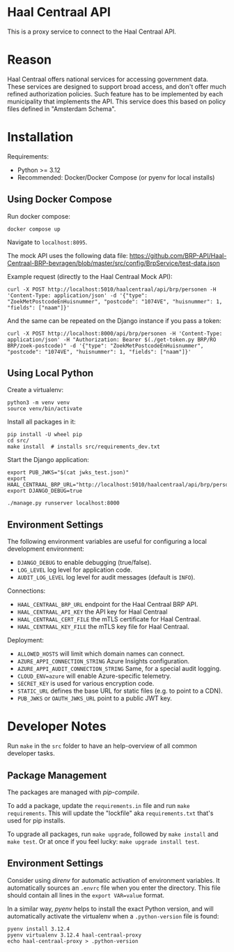 # Haal Centraal API

This is a proxy service to connect to the Haal Centraal API.

# Reason

Haal Centraal offers national services for accessing government data.
These services are designed to support broad access, and don't offer much refined authorization policies.
Such feature has to be implemented by each municipality that implements the API.
This service does this based on policy files defined in "Amsterdam Schema".

# Installation

Requirements:

* Python >= 3.12
* Recommended: Docker/Docker Compose (or pyenv for local installs)

## Using Docker Compose

Run docker compose:
```shell
docker compose up
```

Navigate to `localhost:8095`.

The mock API uses the following data file: https://github.com/BRP-API/Haal-Centraal-BRP-bevragen/blob/master/src/config/BrpService/test-data.json

Example request (directly to the Haal Centraal Mock API):

    curl -X POST http://localhost:5010/haalcentraal/api/brp/personen -H 'Content-Type: application/json' -d '{"type": "ZoekMetPostcodeEnHuisnummer", "postcode": "1074VE", "huisnummer": 1, "fields": ["naam"]}'

And the same can be repeated on the Django instance if you pass a token:

    curl -X POST http://localhost:8000/api/brp/personen -H 'Content-Type: application/json' -H "Authorization: Bearer $(./get-token.py BRP/RO BRP/zoek-postcode)" -d '{"type": "ZoekMetPostcodeEnHuisnummer", "postcode": "1074VE", "huisnummer": 1, "fields": ["naam"]}'

## Using Local Python

Create a virtualenv:

```shell
python3 -m venv venv
source venv/bin/activate
```

Install all packages in it:
```shell
pip install -U wheel pip
cd src/
make install  # installs src/requirements_dev.txt
```

Start the Django application:
```shell
export PUB_JWKS="$(cat jwks_test.json)"
export HAAL_CENTRAAL_BRP_URL="http://localhost:5010/haalcentraal/api/brp/personen"
export DJANGO_DEBUG=true

./manage.py runserver localhost:8000
```

## Environment Settings

The following environment variables are useful for configuring a local development environment:

* `DJANGO_DEBUG` to enable debugging (true/false).
* `LOG_LEVEL` log level for application code.
* `AUDIT_LOG_LEVEL` log level for audit messages (default is `INFO`).

Connections:

* `HAAL_CENTRAAL_BRP_URL` endpoint for the Haal Centraal BRP API.
* `HAAL_CENTRAAL_API_KEY` the API key for Haal Centraal
* `HAAL_CENTRAAL_CERT_FILE` the mTLS certificate for Haal Centraal.
* `HAAL_CENTRAAL_KEY_FILE` the mTLS key file for Haal Centraal.

Deployment:

* `ALLOWED_HOSTS` will limit which domain names can connect.
* `AZURE_APPI_CONNECTION_STRING` Azure Insights configuration.
* `AZURE_APPI_AUDIT_CONNECTION_STRING` Same, for a special audit logging.
* `CLOUD_ENV=azure` will enable Azure-specific telemetry.
* `SECRET_KEY` is used for various encryption code.
* `STATIC_URL` defines the base URL for static files (e.g. to point to a CDN).
* `PUB_JWKS` or `OAUTH_JWKS_URL` point to a public JWT key.

# Developer Notes

Run `make` in the `src` folder to have an help-overview of all common developer tasks.

## Package Management

The packages are managed with *pip-compile*.

To add a package, update the `requirements.in` file and run `make requirements`.
This will update the "lockfile" aka `requirements.txt` that's used for pip installs.

To upgrade all packages, run `make upgrade`, followed by `make install` and `make test`.
Or at once if you feel lucky: `make upgrade install test`.

## Environment Settings

Consider using *direnv* for automatic activation of environment variables.
It automatically sources an ``.envrc`` file when you enter the directory.
This file should contain all lines in the `export VAR=value` format.

In a similar way, *pyenv* helps to install the exact Python version,
and will automatically activate the virtualenv when a `.python-version` file is found:

```shell
pyenv install 3.12.4
pyenv virtualenv 3.12.4 haal-centraal-proxy
echo haal-centraal-proxy > .python-version
```
